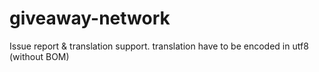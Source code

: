 # giveaway-network

Issue report & translation support. translation have to be encoded in utf8 (without BOM)
